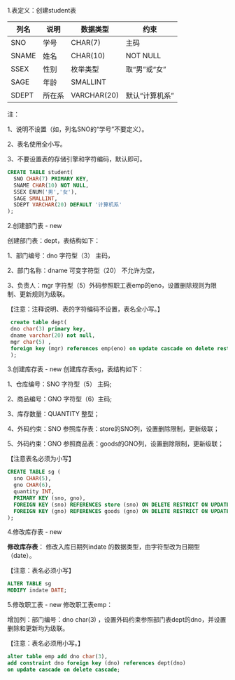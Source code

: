 
1.表定义：创建student表

|  列名 | 说明  | 数据类型  | 约束  |
|---|---|---|---|
| SNO  |学号   |CHAR(7)  |主码   |
|  SNAME | 姓名  |  CHAR(10) |  NOT NULL |
| SSEX  | 性别  | 枚举类型  |  取“男”或“女” |
|SAGE   |年龄   |  SMALLINT |  |
|  SDEPT | 所在系  |VARCHAR(20)   |  默认“计算机系”

注：

1、说明不设置（如，列名SNO的“学号”不要定义）。

2、表名使用全小写。

3、不要设置表的存储引擎和字符编码，默认即可。
```sql
CREATE TABLE student(
  SNO CHAR(7) PRIMARY KEY,
  SNAME CHAR(10) NOT NULL,
  SSEX ENUM('男','女'),
  SAGE SMALLINT,
  SDEPT VARCHAR(20) DEFAULT '计算机系'
);
```

2.创建部门表 - new

创建部门表：dept，表结构如下：

1、部门编号：dno  字符型（3） 主码，

2、部门名称：dname 可变字符型（20） 不允许为空，

3、负责人：mgr 字符型（5）外码参照职工表emp的eno，设置删除规则为限制、更新规则为级联。

【注意：注释说明、表的字符编码不设置，表名全小写。】
```sql
 create table dept(
 dno char(3) primary key,
 dname varchar(20) not null,
 mgr char(5) ,
 foreign key (mgr) references emp(eno) on update cascade on delete restrict
 );
 ```
 3.创建库存表 - new
创建库存表sg，表结构如下：

1、仓库编号：SNO    字符型（5） 主码;

2、商品编号：GNO    字符型（6）主码;

3、库存数量：QUANTITY  整型；

4、外码约束：SNO 参照库存表：store的SNO列，设置删除限制，更新级联；

5、外码约束：GNO 参照商品表：goods的GNO列，设置删除限制，更新级联；

【注意表名必须为小写】
```sql
CREATE TABLE sg (
  sno CHAR(5),
  gno CHAR(6),
  quantity INT,
  PRIMARY KEY (sno, gno),
  FOREIGN KEY (sno) REFERENCES store (sno) ON DELETE RESTRICT ON UPDATE CASCADE,
  FOREIGN KEY (gno) REFERENCES goods (gno) ON DELETE RESTRICT ON UPDATE CASCADE
);

```
4.修改库存表 - new  

**修改库存表**：
修改入库日期列indate 的数据类型，由字符型改为日期型（date）。

【注意：表名必须小写】

```sql
ALTER TABLE sg
MODIFY indate DATE;
```

5.修改职工表 - new
修改职工表emp：

增加列：部门编号：dno char(3) ，设置外码约束参照部门表dept的dno，并设置删除和更新均为级联。

【注意：表名必须用小写。】
```sql
alter table emp add dno char(3),
add constraint dno foreign key (dno) references dept(dno) 
on update cascade on delete cascade;
```